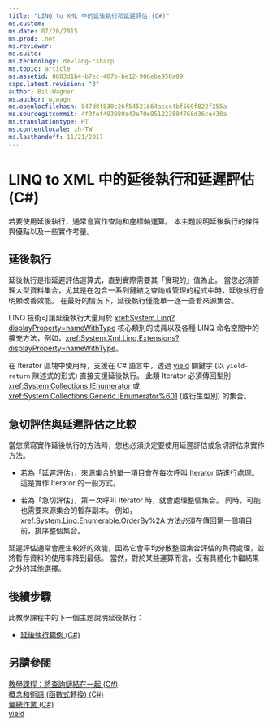 ```yaml
---
title: "LINQ to XML 中的延後執行和延遲評估 (C#)"
ms.custom: 
ms.date: 07/20/2015
ms.prod: .net
ms.reviewer: 
ms.suite: 
ms.technology: devlang-csharp
ms.topic: article
ms.assetid: 8683d1b4-b7ec-407b-be12-906ebe958a09
caps.latest.revision: "3"
author: BillWagner
ms.author: wiwagn
ms.openlocfilehash: 847d8f830c26f54521664accc4bf569f822f255a
ms.sourcegitcommit: 4f3fef493080a43e70e951223894768d36ce430a
ms.translationtype: HT
ms.contentlocale: zh-TW
ms.lasthandoff: 11/21/2017
---
```

# <a name="deferred-execution-and-lazy-evaluation-in-linq-to-xml-c"></a>LINQ to XML 中的延後執行和延遲評估 (C#)
若要使用延後執行，通常會實作查詢和座標軸運算。 本主題說明延後執行的條件與優點以及一些實作考量。  
  
## <a name="deferred-execution"></a>延後執行  
 延後執行是指延遲評估運算式，直到實際需要其「實現的」值為止。 當您必須管理大型資料集合，尤其是在包含一系列鏈結之查詢或管理的程式中時，延後執行會明顯改善效能。 在最好的情況下，延後執行僅能單一逐一查看來源集合。  
  
 LINQ 技術可讓延後執行大量用於 <xref:System.Linq?displayProperty=nameWithType> 核心類別的成員以及各種 LINQ 命名空間中的擴充方法，例如，<xref:System.Xml.Linq.Extensions?displayProperty=nameWithType>。  
  
 在 Iterator 區塊中使用時，支援在 C# 語言中，透過 [yield](../../../../csharp/language-reference/keywords/yield.md) 關鍵字 (以 `yield-return` 陳述式的形式) 直接支援延後執行。 此類 Iterator 必須傳回型別 <xref:System.Collections.IEnumerator> 或 <xref:System.Collections.Generic.IEnumerator%601> (或衍生型別) 的集合。  
  
## <a name="eager-vs-lazy-evaluation"></a>急切評估與延遲評估之比較  
 當您撰寫實作延後執行的方法時，您也必須決定要使用延遲評估或急切評估來實作方法。  
  
-   若為「延遲評估」，來源集合的單一項目會在每次呼叫 Iterator 時進行處理。 這是實作 Iterator 的一般方式。  
  
-   若為「急切評估」，第一次呼叫 Iterator 時，就會處理整個集合。 同時，可能也需要來源集合的暫存副本。 例如，<xref:System.Linq.Enumerable.OrderBy%2A> 方法必須在傳回第一個項目前，排序整個集合。  
  
 延遲評估通常會產生較好的效能，因為它會平均分散整個集合評估的負荷處理，並將暫存資料的使用率降到最低。 當然，對於某些運算而言，沒有具體化中繼結果之外的其他選擇。  
  
## <a name="next-steps"></a>後續步驟  
 此教學課程中的下一個主題說明延後執行：  
  
-   [延後執行範例 (C#)](../../../../csharp/programming-guide/concepts/linq/deferred-execution-example.md)  
  
## <a name="see-also"></a>另請參閱  
 [教學課程：將查詢鏈結在一起 (C#)](../../../../csharp/programming-guide/concepts/linq/tutorial-chaining-queries-together.md)  
 [概念和術語 (函數式轉換) (C#)](../../../../csharp/programming-guide/concepts/linq/concepts-and-terminology-functional-transformation.md)  
 [彙總作業 (C#)](../../../../csharp/programming-guide/concepts/linq/aggregation-operations.md)  
 [yield](../../../../csharp/language-reference/keywords/yield.md)
